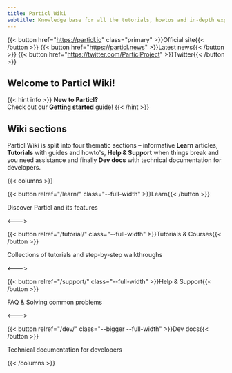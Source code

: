 ```yaml
---
title: Particl Wiki
subtitle: Knowledge base for all the tutorials, howtos and in-depth explanations for Particl Project, the privacy-focused cryptocurrency & platform
---
```


{{< button href="https://particl.io" class="primary" >}}Official site{{< /button >}}
{{< button href="https://particl.news" >}}Latest news{{< /button >}}
{{< button href="https://twitter.com/ParticlProject" >}}Twitter{{< /button >}}

## Welcome to Particl Wiki!

{{< hint info >}}
**New to Particl?**\
Check out our **[Getting started](/tutorial/getting-started/)** guide!
{{< /hint >}}


## Wiki sections

Particl Wiki is split into four thematic sections – informative **Learn** articles, **Tutorials** with guides and howto's, **Help & Support** when things break and you need assistance and finally **Dev docs** with technical documentation for developers.


{{< columns >}}

{{< button relref="/learn/" class="--full-width" >}}Learn{{< /button >}}

Discover Particl and its features

<--->

{{< button relref="/tutorial/" class="--full-width" >}}Tutorials & Courses{{< /button >}}

Collections of tutorials and step-by-step walkthroughs

<--->

{{< button relref="/support/" class="--full-width" >}}Help & Support{{< /button >}}

FAQ & Solving common problems

<--->

{{< button relref="/dev/" class="--bigger --full-width" >}}Dev docs{{< /button >}}

Technical documentation for developers

{{< /columns >}}
